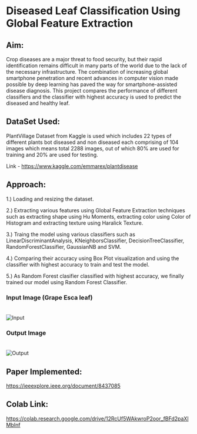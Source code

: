 # Diseased Leaf Classification Using Global Feature Extraction

## Aim:
Crop diseases are a major threat to food security, but their rapid identification remains difficult in many parts of the world due to the lack of the necessary infrastructure. 
The combination of increasing global smartphone penetration and recent advances in computer vision made possible by deep learning has paved the way for smartphone-assisted disease diagnosis.
This project compares the performance of different classifiers and the classifier with highest accuracy is used to predict the diseased and healthy leaf.

## DataSet Used:
PlantVillage Dataset from Kaggle is used which includes 22 types of different plants bot diseased and non diseased each comprising 
of 104 images which means total 2288 images, out of which 80% are used for training and 20% are used for testing.

Link - https://www.kaggle.com/emmarex/plantdisease

## Approach:
1.) Loading and resizing the dataset.

2.) Extracting various features using Global Feature Extraction techniques such as extracting shape using 
    Hu Moments, extracting color using Color of Histogram and extracting texture using Haralick Texture.
    
3.) Traing the model using various classifiers such as LinearDiscriminantAnalysis, KNeighborsClassifier, DecisionTreeClassifier,
    RandomForestClassifier, GaussianNB and SVM.
    
4.) Comparing their accuracy using Box Plot visualization and using the classifier with highest accuracy to train and test the model.

5.) As Random Forest clasifier classified with highest accuracy, we finally trained our model using Random Forest Classifier.

### Input Image (Grape Esca leaf)<br><br>

![Input](https://github.com/kritika12298/DeepPixel/blob/master/deeppixel/Diseased%20Leaf%20Classification/Input/t_1.JPG?raw=true)

### Output Image <br><br>
![Output](https://github.com/kritika12298/DeepPixel/blob/master/deeppixel/Diseased%20Leaf%20Classification/Output/GrapeEsca.png?raw=true)

## Paper Implemented:

https://ieeexplore.ieee.org/document/8437085

## Colab Link:

https://colab.research.google.com/drive/12RcUf5WAkwroP2oor_fBFd2paXlMbInf
